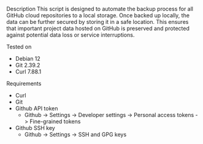 Description
This script is designed to automate the backup process for all GitHub cloud repositories to a local storage. Once backed up locally, the data can be further secured by storing it in a safe location. This ensures that important project data hosted on GitHub is preserved and protected against potential data loss or service interruptions.


Tested on
  - Debian 12
  - Git 2.39.2
  - Curl 7.88.1


Requirements
  - Curl
  - Git
  - Github API token
      - Github -> Settings -> Developer settings -> Personal access tokens -> Fine-grained tokens
  - Github SSH key
      - Github -> Settings -> SSH and GPG keys
